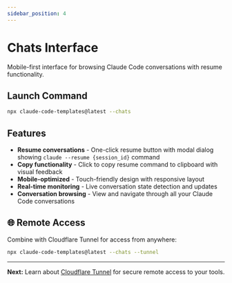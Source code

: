 ```yaml
---
sidebar_position: 4
---
```


# Chats Interface

Mobile-first interface for browsing Claude Code conversations with resume functionality.

## Launch Command

```bash
npx claude-code-templates@latest --chats
```

## Features

- **Resume conversations** - One-click resume button with modal dialog showing `claude --resume {session_id}` command
- **Copy functionality** - Click to copy resume command to clipboard with visual feedback
- **Mobile-optimized** - Touch-friendly design with responsive layout
- **Real-time monitoring** - Live conversation state detection and updates
- **Conversation browsing** - View and navigate through all your Claude Code conversations

## 🌐 Remote Access

Combine with Cloudflare Tunnel for access from anywhere:

```bash
npx claude-code-templates@latest --chats --tunnel
```

---

**Next:** Learn about [Cloudflare Tunnel](./tunnel) for secure remote access to your tools.
